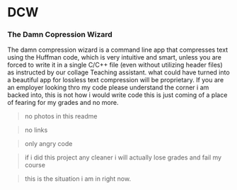# DCW
### The Damn Copression Wizard


The damn compression wizard is a command line app that compresses text using the Huffman code, which is very intuitive and smart, unless you are forced to write it in a single C/C++ file (even without utilizing header files) as instructed by our collage Teaching assistant. what could have turned into a beautiful app for lossless text compression will be proprietary. If you are an employer looking thro my code please understand the corner i am backed into, this is not how i would write code this is just coming of a place of fearing for my grades and no more.

>no photos in this readme

>no links

>only angry code

>if i did this project any cleaner i will actually lose grades and fail my course

>this is the situation i am in right now.